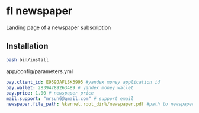 # fl newspaper #

Landing page of a newspaper subscription

## Installation ##

```bash
bash bin/install
```

app/config/parameters.yml
```yaml
pay.client_id: E959JAFLSK3995 #yandex money application id
pay.wallet: 28394789263489 # yandex money wallet
pay.price: 1.00 # newspaper price
mail.support: "mrsuh6@gmail.com" # support email
newspaper.file_path: %kernel.root_dir%/newspaper.pdf #path to newspaper file
```